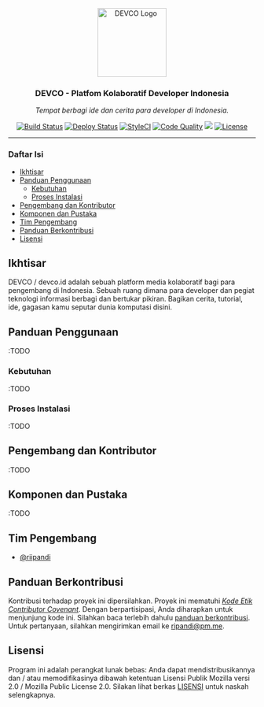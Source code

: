 <div align="center">
  <img alt="DEVCO Logo" src="https://image.flaticon.com/icons/svg/1312/1312124.svg" height="140" />
  <h3 align="center">DEVCO - Platfom Kolaboratif Developer Indonesia</h3>
  <p><em>Tempat berbagi ide dan cerita para developer di Indonesia.</em></p>
</div>

<p align="center">
  <a href="https://travis-ci.org/riipandi/devco"><img src="https://travis-ci.org/riipandi/devco.svg" alt="Build Status"></a>
  <a href="https://buddy.works/"><img src="https://app.buddy.works/ruhaycreative/devco/pipelines/pipeline/162534/badge.svg?token=d7c3e693bc482a0e18287637dd2d22e5545e4b8692ee9693373adc64036f922d" alt="Deploy Status"></a>
  <a href="https://github.styleci.io/repos/144719625"><img src="https://github.styleci.io/repos/144719625/shield?branch=master" alt="StyleCI"></a>
  <a href="https://scrutinizer-ci.com/g/riipandi/devco/?branch=master"><img src="https://scrutinizer-ci.com/g/riipandi/devco/badges/quality-score.png?b=master" alt="Code Quality"></a>
  <a href="https://codeclimate.com/github/riipandi/devco/maintainability"><img src="https://api.codeclimate.com/v1/badges/5b7c15adca5e099faa23/maintainability"></a>
  <a href="./LICENSE"><img src="https://img.shields.io/badge/License-MPL%202.0-brightgreen.svg" alt="License"></a>
</p>

---

### Daftar Isi
- [Ikhtisar](#ikhtisar)
- [Panduan Penggunaan](#panduan-penggunaan)
    - [Kebutuhan](#kebutuhan)
    - [Proses Instalasi](#proses-instalasi)
- [Pengembang dan Kontributor](#pengembang-dan-kontributor)
- [Komponen dan Pustaka](#komponen-dan-pustaka)
- [Tim Pengembang](#tim-pengembang)
- [Panduan Berkontribusi](#panduan-berkontribusi)
- [Lisensi](#lisensi)

## Ikhtisar

DEVCO / devco.id adalah sebuah platform media kolaboratif bagi
para pengembang di Indonesia. Sebuah ruang dimana para developer
dan pegiat teknologi informasi berbagi dan bertukar pikiran.
Bagikan cerita, tutorial, ide, gagasan kamu seputar dunia
komputasi disini.

## Panduan Penggunaan

:TODO

### Kebutuhan

:TODO

### Proses Instalasi

:TODO

## Pengembang dan Kontributor

:TODO

## Komponen dan Pustaka

:TODO

## Tim Pengembang

- [@riipandi](https://github.com/riipandi)

## Panduan Berkontribusi

Kontribusi terhadap proyek ini dipersilahkan. Proyek ini mematuhi
[_Kode Etik Contributor Covenant_](./CODE_OF_CONDUCT.md). Dengan
berpartisipasi, Anda diharapkan untuk menjunjung kode ini. Silahkan
baca terlebih dahulu [panduan berkontribusi](./CONTRIBUTING.md).
Untuk pertanyaan, silahkan mengirimkan email ke ripandi@pm.me.

## Lisensi

Program ini adalah perangkat lunak bebas: Anda dapat mendistribusikannya
dan / atau memodifikasinya dibawah ketentuan Lisensi Publik Mozilla versi
2.0 / Mozilla Public License 2.0. Silakan lihat berkas [LISENSI](./LICENSE)
untuk naskah selengkapnya.
